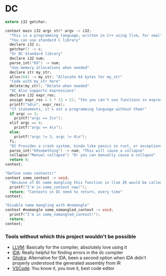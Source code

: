 # DC
```c
extern i32 getchar;

context main i32 argc str* argv -> i32;
  "This is a programming language, written in C++ using llvm, for small scripts/programs"
  "You can use standard C library"
  declare i32 c;
  getchar() -> c;
  "Or DC Standard library"
  declare i32 num;
  parse_int("69") -> num;
  "Use memory allocations when needed"
  declare str my_str;
  alloc(64) -> my_str; "Allocate 64 bytes for my_str"
  "Code with my_str here"
  delete(my_str); "Delete when needed"
  "DC Also supports expressions"
  declare i32 expr_res;
  assign expr_res = 5 * (2 + 2); "tho you can't use functions in expressions, I could implement that but that's too hard for me"
  printf("%d\n", expr_res);
  "If statements, it's not a programming language without them!"
  if argc == 3;
    printf("argc == 3\n");
  elif argc == 4;
    printf("argc == 4\n");
  else;
    printf("argc != 3, argc != 4\n");
  fi;
  "DC Provides a crash system, kinda like panics in rust, or exceptions in c++, in DC they are called collapses"
  parse_int("69something") -> num; "This will cause a collapse"
  collapse("Manual collapse") "Or you can manually cause a collapse"
  return 0;
context;

"Define some contexts!"
context some_context -> void;
  "Because of DC name mangling this function in llvm IR would be called _Z11somecontext4aout_void"
  printf("I'm in some_context now!");
  return; "Contexts in DC need to return, every time"
context;

"Disable name mangling with #nomangle"
context #nomangle some_nomangled_context -> void;
  printf("I'm in some_nomangled_context!");
  return;
context;
```
### Tools without which this project wouldn't be possible
- [LLVM](https://llvm.org/): Basically for the compiler, absolutely love using it
- [IDA](https://hex-rays.com/): Really helpful for finding errors in the dc compiler
- [Ghidra](https://github.com/NationalSecurityAgency/ghidra): Alternative for IDA, been a second option when IDA didn't properly understood the generated assembly from IR
- [VSCode](https://code.visualstudio.com/): You know it, you love it, best code editor
